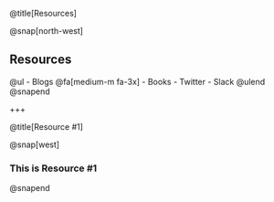 @title[Resources]

@snap[north-west]
<h2>Resources</h2>
@ul
- Blogs @fa[medium-m fa-3x]
- Books
- Twitter
- Slack
@ulend
@snapend

+++

@title[Resource #1]

@snap[west]
<h3>This is Resource #1</h3>
@snapend